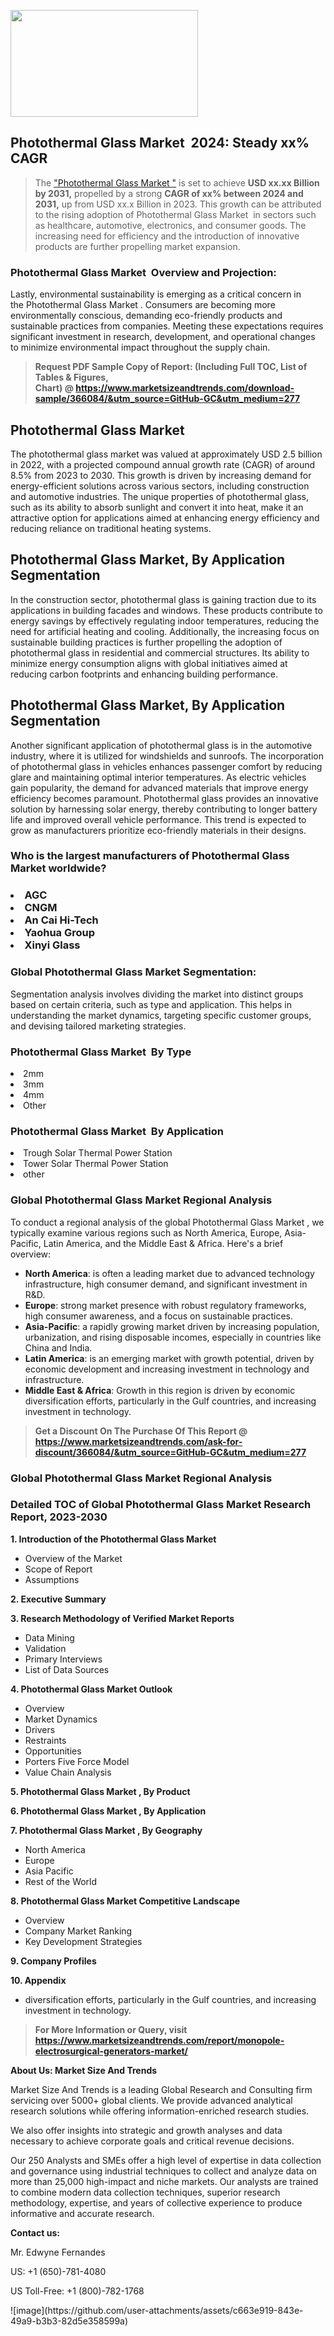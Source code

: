 <p><img class="alignnone size-medium wp-image-20088" src="https://ffe5etoiles.com/wp-content/uploads/2024/12/MST1-300x171.png" alt="" width="300" height="171" /></p><h2 id="ember46" class="ember-view reader-text-block__heading-2">Photothermal Glass Market &nbsp;2024: Steady&nbsp;xx% CAGR</h2><blockquote id="ember47" class="ember-view reader-text-block__blockquote">The&nbsp;<a class="app-aware-link " href="https://www.marketsizeandtrends.com/download-sample/366084/&utm_source=GitHub-GC&utm_medium=277" target="_blank" data-test-app-aware-link="">"Photothermal Glass Market "</a>&nbsp;is set to achieve&nbsp;<strong>USD&nbsp;xx.xx&nbsp;Billion by 2031,</strong>&nbsp;propelled by a strong&nbsp;<strong>CAGR of&nbsp;xx% between 2024 and 2031,</strong>&nbsp;up from USD xx.x Billion in 2023. This growth can be attributed to the rising adoption of&nbsp;Photothermal Glass Market &nbsp;in sectors such as healthcare, automotive, electronics, and consumer goods. The increasing need for efficiency and the introduction of innovative products are further propelling market expansion.</blockquote><h3 id="ember48" class="ember-view reader-text-block__heading-3">Photothermal Glass Market &nbsp;Overview and Projection:</h3><p id="ember49" class="ember-view reader-text-block__paragraph">Lastly, environmental sustainability is emerging as a critical concern in the&nbsp;Photothermal Glass Market . Consumers are becoming more environmentally conscious, demanding eco-friendly products and sustainable practices from companies. Meeting these expectations requires significant investment in research, development, and operational changes to minimize environmental impact throughout the supply chain.</p><blockquote id="ember50" class="ember-view reader-text-block__blockquote"><strong>Request PDF Sample Copy of Report: (Including Full TOC, List of Tables &amp; Figures, Chart)&nbsp;@&nbsp;<strong><a href="https://www.marketsizeandtrends.com/download-sample/366084/&utm_source=GitHub-GC&utm_medium=277" target="_blank">https://www.marketsizeandtrends.com/download-sample/366084/&utm_source=GitHub-GC&utm_medium=277</a></strong></strong></blockquote><h3 class=""> <h2>Photothermal Glass Market</h2><p>The photothermal glass market was valued at approximately USD 2.5 billion in 2022, with a projected compound annual growth rate (CAGR) of around 8.5% from 2023 to 2030. This growth is driven by increasing demand for energy-efficient solutions across various sectors, including construction and automotive industries. The unique properties of photothermal glass, such as its ability to absorb sunlight and convert it into heat, make it an attractive option for applications aimed at enhancing energy efficiency and reducing reliance on traditional heating systems.</p><h2>Photothermal Glass Market, By Application Segmentation</h2><p>In the construction sector, photothermal glass is gaining traction due to its applications in building facades and windows. These products contribute to energy savings by effectively regulating indoor temperatures, reducing the need for artificial heating and cooling. Additionally, the increasing focus on sustainable building practices is further propelling the adoption of photothermal glass in residential and commercial structures. Its ability to minimize energy consumption aligns with global initiatives aimed at reducing carbon footprints and enhancing building performance.</p><h2>Photothermal Glass Market, By Application Segmentation</h2><p>Another significant application of photothermal glass is in the automotive industry, where it is utilized for windshields and sunroofs. The incorporation of photothermal glass in vehicles enhances passenger comfort by reducing glare and maintaining optimal interior temperatures. As electric vehicles gain popularity, the demand for advanced materials that improve energy efficiency becomes paramount. Photothermal glass provides an innovative solution by harnessing solar energy, thereby contributing to longer battery life and improved overall vehicle performance. This trend is expected to grow as manufacturers prioritize eco-friendly materials in their designs.</p></h3><h3 id="" class="">Who is the largest manufacturers of&nbsp;Photothermal Glass Market  worldwide?</h3><h3 class=""></Li><Li>AGC</Li><Li> CNGM</Li><Li> An Cai Hi-Tech</Li><Li> Yaohua Group</Li><Li> Xinyi Glass</h3><h3 id="ember53" class="ember-view reader-text-block__heading-3">Global&nbsp;Photothermal Glass Market  Segmentation:</h3><p id="ember54" class="ember-view reader-text-block__paragraph">Segmentation analysis involves dividing the market into distinct groups based on certain criteria, such as type and application. This helps in understanding the market dynamics, targeting specific customer groups, and devising tailored marketing strategies.</p><h3 id="" class="">Photothermal Glass Market &nbsp;By Type</h3><p></Li><Li>2mm</Li><Li> 3mm</Li><Li> 4mm</Li><Li> Other</p><h3 id="" class="">Photothermal Glass Market &nbsp;By Application</h3><p class=""></Li><Li>Trough Solar Thermal Power Station</Li><Li> Tower Solar Thermal Power Station</Li><Li> other</p><h3 id="ember62" class="ember-view reader-text-block__heading-3">Global Photothermal Glass Market  Regional Analysis</h3><p id="ember63" class="ember-view reader-text-block__paragraph">To conduct a regional analysis of the global Photothermal Glass Market , we typically examine various regions such as North America, Europe, Asia-Pacific, Latin America, and the Middle East &amp; Africa. Here's a brief overview:</p><ul><li><strong>North America</strong>: is often a leading market due to advanced technology infrastructure, high consumer demand, and significant investment in R&amp;D.</li><li><strong>Europe</strong>: strong market presence with robust regulatory frameworks, high consumer awareness, and a focus on sustainable practices.</li><li><strong>Asia-Pacific</strong>: a rapidly growing market driven by increasing population, urbanization, and rising disposable incomes, especially in countries like China and India.</li><li><strong>Latin America</strong>: is an emerging market with growth potential, driven by economic development and increasing investment in technology and infrastructure.</li><li><strong>Middle East &amp; Africa</strong>: Growth in this region is driven by economic diversification efforts, particularly in the Gulf countries, and increasing investment in technology.</li></ul><blockquote id="ember61" class="ember-view reader-text-block__blockquote"><strong>Get a Discount On The Purchase Of This Report @ <strong><a href="https://html-cleaner.com/" target="">https://www.marketsizeandtrends.com/ask-for-discount/366084/&utm_source=GitHub-GC&utm_medium=277</a></strong></strong></blockquote><h3 id="ember62" class="ember-view reader-text-block__heading-3">Global Photothermal Glass Market  Regional Analysis</h3><h3 id="" class="">Detailed TOC of Global Photothermal Glass Market  Research Report, 2023-2030</h3><p id="" class=""><strong>1. Introduction of the Photothermal Glass Market </strong></p><ul><li>Overview of the Market</li><li>Scope of Report</li><li>Assumptions</li></ul><p id="" class=""><strong>2. Executive Summary</strong></p><p id="" class=""><strong>3. Research Methodology of Verified Market Reports</strong></p><ul><li>Data Mining</li><li>Validation</li><li>Primary Interviews</li><li>List of Data Sources</li></ul><p id="" class=""><strong>4. Photothermal Glass Market  Outlook</strong></p><ul><li>Overview</li><li>Market Dynamics</li><li>Drivers</li><li>Restraints</li><li>Opportunities</li><li>Porters Five Force Model</li><li>Value Chain Analysis</li></ul><p id="" class=""><strong>5. Photothermal Glass Market , By Product</strong></p><p id="" class=""><strong>6. Photothermal Glass Market , By Application</strong></p><p id="" class=""><strong>7. Photothermal Glass Market , By Geography</strong></p><ul><li>North America</li><li>Europe</li><li>Asia Pacific</li><li>Rest of the World</li></ul><p id="" class=""><strong>8. Photothermal Glass Market  Competitive Landscape</strong></p><ul><li>Overview</li><li>Company Market Ranking</li><li>Key Development Strategies</li></ul><p id="" class=""><strong>9. Company Profiles</strong></p><p id="" class=""><strong>10. Appendix</strong></p><ul><li>diversification efforts, particularly in the Gulf countries, and increasing investment in technology.</li></ul><blockquote id="ember65" class="ember-view reader-text-block__blockquote"><strong>For More Information or Query, visit <strong><strong><a href="https://html-cleaner.com/" target="">https://www.marketsizeandtrends.com/report/monopole-electrosurgical-generators-market/</a></strong></strong></strong></blockquote><p id="" class=""><strong>About Us: Market Size And Trends</strong></p><p id="" class="">Market Size And Trends is a leading Global Research and Consulting firm servicing over 5000+ global clients. We provide advanced analytical research solutions while offering information-enriched research studies.</p><p id="" class="">We also offer insights into strategic and growth analyses and data necessary to achieve corporate goals and critical revenue decisions.</p><p id="" class="">Our 250 Analysts and SMEs offer a high level of expertise in data collection and governance using industrial techniques to collect and analyze data on more than 25,000 high-impact and niche markets. Our analysts are trained to combine modern data collection techniques, superior research methodology, expertise, and years of collective experience to produce informative and accurate research.</p><p id="" class=""><strong>Contact us:</strong></p><p id="" class="">Mr. Edwyne Fernandes</p><p id="" class="">US: +1 (650)-781-4080</p><p id="" class="">US Toll-Free: +1 (800)-782-1768</p>
![image](https://github.com/user-attachments/assets/c663e919-843e-49a9-b3b3-82d5e358599a)
